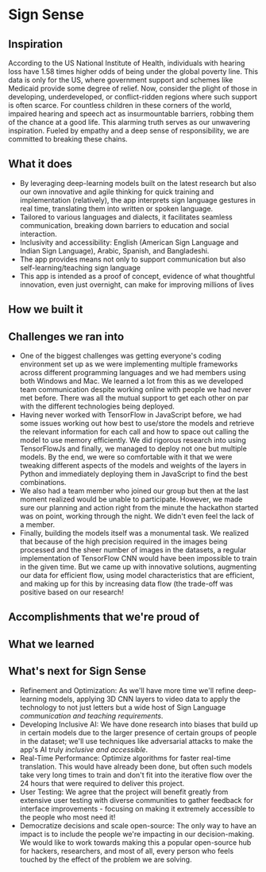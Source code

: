 # Sign Sense
## Inspiration
According to the US National Institute of Health, individuals with hearing loss have 1.58 times higher odds of being under the global poverty line. This data is only for the US, where government support and schemes like Medicaid provide some degree of relief. Now, consider the plight of those in developing, underdeveloped, or conflict-ridden regions where such support is often scarce. For countless children in these corners of the world, impaired hearing and speech act as insurmountable barriers, robbing them of the chance at a good life. This alarming truth serves as our unwavering inspiration. Fueled by empathy and a deep sense of responsibility, we are committed to breaking these chains.

## What it does
- By leveraging deep-learning models built on the latest research but also our own innovative and agile thinking for quick training and implementation (relatively), the app interprets sign language gestures in real time, translating them into written or spoken language.
- Tailored to various languages and dialects, it facilitates seamless communication, breaking down barriers to education and social interaction.
- Inclusivity and accessibility: English (American Sign Language and Indian Sign Language), Arabic, Spanish, and Bangladeshi.
- The app provides means not only to support communication but also self-learning/teaching sign language
- This app is intended as a proof of concept, evidence of what thoughtful innovation, even just overnight, can make for improving millions of lives

## How we built it

## Challenges we ran into
- One of the biggest challenges was getting everyone's coding environment set up as we were implementing multiple frameworks across different programming languages and we had members using both Windows and Mac. We learned a lot from this as we developed team communication despite working online with people we had never met before. There was all the mutual support to get each other on par with the different technologies being deployed.
- Having never worked with TensorFlow in JavaScript before, we had some issues working out how best to use/store the models and retrieve the relevant information for each call and how to space out calling the model to use memory efficiently. We did rigorous research into using TensorFlowJs and finally, we managed to deploy not one but multiple models. By the end, we were so comfortable with it that we were tweaking different aspects of the models and weights of the layers in Python and immediately deploying them in JavaScript to find the best combinations. 
- We also had a team member who joined our group but then at the last moment realized would be unable to participate. However, we made sure our planning and action right from the minute the hackathon started was on point, working through the night. We didn't even feel the lack of a member.
- Finally, building the models itself was a monumental task. We realized that because of the high precision required in the images being processed and the sheer number of images in the datasets, a regular implementation of TensorFlow CNN would have been impossible to train in the given time. But we came up with innovative solutions, augmenting our data for efficient flow, using model characteristics that are efficient, and making up for this by increasing data flow (the trade-off was positive based on our research!

## Accomplishments that we're proud of

## What we learned

## What's next for Sign Sense
- Refinement and Optimization: As we'll have more time we'll refine deep-learning models, applying 3D CNN layers to video data to apply the technology to not just letters but a wide host of Sign Language *communication and teaching requirements*.
- Developing Inclusive AI: We have done research into biases that build up in certain models due to the larger presence of certain groups of people in the dataset; we'll use techniques like adversarial attacks to make the app's AI truly *inclusive and accessible*.
- Real-Time Performance: Optimize algorithms for faster real-time translation. This would have already been done, but often such models take very long times to train and don't fit into the iterative flow over the 24 hours that were required to deliver this project.
- User Testing: We agree that the project will benefit greatly from extensive user testing with diverse communities to gather feedback for interface improvements - focusing on making it extremely accessible to the people who most need it!
- Democratize decisions and scale open-source: The only way to have an impact is to include the people we're impacting in our decision-making. We would like to work towards making this a popular open-source hub for hackers, researchers, and most of all, every person who feels touched by the effect of the problem we are solving.


